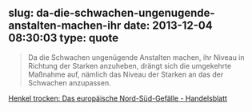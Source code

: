 slug: da-die-schwachen-ungenugende-anstalten-machen-ihr
date: 2013-12-04 08:30:03
type: quote
---

> Da die Schwachen ungenügende Anstalten machen, ihr Niveau in Richtung der Starken anzuheben, drängt sich die umgekehrte Maßnahme auf, nämlich das Niveau der Starken an das der Schwachen anzupassen.

[Henkel trocken: Das europäische Nord-Süd-Gefälle - Handelsblatt](http://www.handelsblatt.com/meinung/kolumnen/kurz-und-schmerzhaft/henkel-trocken-das-europaeische-nord-sued-gefaelle/9155866-2.html)
